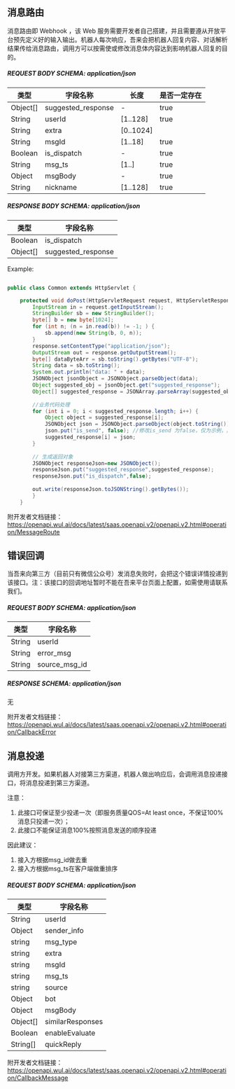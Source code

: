 ## 消息路由

消息路由即 Webhook ，该 Web 服务需要开发者自己搭建，并且需要遵从开放平台预先定义好的输入输出。机器人每次响应，吾来会把机器人回复内容、对话解析结果传给消息路由，调用方可以按需使或修改消息体内容达到影响机器人回复的目的。


##### REQUEST BODY SCHEMA: application/json
|类型|字段名称|长度|是否一定存在|
| --- | --- | --- | --- |
|Object[]| suggested_response|-| true |
|String |userId|[1..128]|true|
|String |extra| [0..1024]||
|String |msgId|[1..18]|true|
|Boolean|is_dispatch| - |true|
|String |msg_ts| [1..]|true|
|Object |msgBody|-|true|
|String |nickname|[1..128] |true|

##### RESPONSE BODY SCHEMA: application/json
|类型|字段名称|
| --- | --- | 
|Boolean|is_dispatch|  
|Object[]|suggested_response| 

Example:

```java

public class Common extends HttpServlet {

    protected void doPost(HttpServletRequest request, HttpServletResponse response) throws ServletException, IOException {
        InputStream in = request.getInputStream();
        StringBuilder sb = new StringBuilder();
        byte[] b = new byte[1024];
        for (int n; (n = in.read(b)) != -1; ) {
            sb.append(new String(b, 0, n));
        }
        response.setContentType("application/json");
        OutputStream out = response.getOutputStream();
        byte[] dataByteArr = sb.toString().getBytes("UTF-8");
        String data = sb.toString();
        System.out.println("data: " + data);
        JSONObject jsonObject = JSONObject.parseObject(data);
        Object suggested_obj = jsonObject.get("suggested_response");
        Object[] suggested_response = JSONArray.parseArray(suggested_obj.toString()).toArray();
        
        //业务代码处理
        for (int i = 0; i < suggested_response.length; i++) {
            Object object = suggested_response[i];
            JSONObject json = JSONObject.parseObject(object.toString());
            json.put("is_send", false); //修改is_send 为false，仅为示例，具体代码请结合业务逻辑
            suggested_response[i] = json;
        }
        
        // 生成返回对象
        JSONObject responseJson=new JSONObject();
        responseJson.put("suggested_response",suggested_response);
        responseJson.put("is_dispatch",false);
        
        out.write(responseJson.toJSONString().getBytes());
        }
    }

```

附开发者文档链接：
https://openapi.wul.ai/docs/latest/saas.openapi.v2/openapi.v2.html#operation/MessageRoute

## 错误回调
当吾来向第三方（目前只有微信公众号）发消息失败时，会把这个错误详情投递到该接口。注：该接口的回调地址暂时不能在吾来平台页面上配置，如需使用请联系我们。
                                        
##### REQUEST BODY SCHEMA: application/json
|类型|字段名称|
| --- | --- |
|String|userId|
|String|error_msg|
|String|source_msg_id|

##### RESPONSE SCHEMA: application/json
无

附开发者文档链接：
https://openapi.wul.ai/docs/latest/saas.openapi.v2/openapi.v2.html#operation/CallbackError

## 消息投递
调用方开发。如果机器人对接第三方渠道，机器人做出响应后，会调用消息投递接口，将消息投递到第三方渠道。

注意：
1) 此接口可保证至少投递一次（即服务质量QOS=At least once，不保证100%消息只投递一次）；
2) 此接口不能保证消息100%按照消息发送的顺序投递

因此建议：
1) 接入方根据msg_id做去重
2) 接入方根据msg_ts在客户端做重排序

##### REQUEST BODY SCHEMA: application/json
|类型|字段名称|
| --- | --- |
|String|userId|
|Object|sender_info|
|string|msg_type|
|string|extra|
|string|msgId|
|string|msg_ts|
|string|source|
|Object|bot|
|Object|msgBody|
|Object[]|similarResponses|
|Boolean|enableEvaluate|
|String[]|quickReply|

附开发者文档链接：
https://openapi.wul.ai/docs/latest/saas.openapi.v2/openapi.v2.html#operation/CallbackMessage